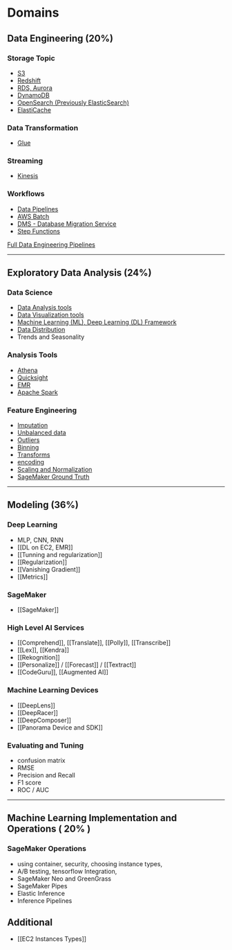 # Domains
## Data Engineering (20%)
### Storage Topic
- [S3](S3%20Data%20Lakes.md)
- [Redshift](Redshift.md)
- [RDS, Aurora](RDS,%20Aurora.md)
- [DynamoDB](DynamoDB.md)
- [OpenSearch (Previously ElasticSearch)](OpenSearch%20(Previously%20ElasticSearch).md)
- [ElastiCache](ElastiCache.md)
### Data Transformation
- [Glue](Glue.md)
### Streaming
- [Kinesis](Kinesis.md)
### Workflows
- [Data Pipelines](Data%20Pipelines.md)
- [AWS Batch](AWS%20Batch.md)
- [DMS - Database Migration Service](DMS%20-%20Database%20Migration%20Service.md)
- [Step Functions](AWS%20Step%20Functions.md)

[Full Data Engineering Pipelines](Full%20Data%20Engineering%20Pipelines.md)

---
## Exploratory Data Analysis (24%)
### Data Science
- [Data Analysis tools](Data%20Analysis%20tools.md)
- [Data Visualization tools](Data%20Visualization%20tools.md)
- [Machine Learning (ML), Deep Learning (DL) Framework](Machine%20Learning%20(ML),%20Deep%20Learning%20(DL)%20Framework.md)
- [Data Distribution](Data%20Distribution.md)
- Trends and Seasonality
### Analysis Tools
- [Athena](Athena.md)
- [Quicksight](Quicksight.md)
- [EMR](EMR.md)
- [Apache Spark](Apache%20Spark.md)
### Feature Engineering
- [Imputation](Imputation.md)
- [Unbalanced data](Unbalanced%20data.md)
- [Outliers](Outliers.md)
- [Binning](Binning.md)
- [Transforms](Transforms.md)
- [encoding](encoding.md)
- [Scaling and Normalization](Scaling%20and%20Normalization.md)
- [SageMaker Ground Truth](SageMaker%20Ground%20Truth.md)

---
## Modeling (36%)
### Deep Learning
- MLP, CNN, RNN
- [[DL on EC2, EMR]]
- [[Tunning and regularization]]
- [[Regularization]]
- [[Vanishing Gradient]]
- [[Metrics]]
### SageMaker
- [[SageMaker]]

### High Level AI Services
- [[Comprehend]], [[Translate]], [[Polly]], [[Transcribe]]
- [[Lex]], [[Kendra]]
- [[Rekognition]]
- [[Personalize]] / [[Forecast]] / [[Textract]]
- [[CodeGuru]], [[Augmented AI]]

### Machine Learning Devices
- [[DeepLens]]
- [[DeepRacer]]
- [[DeepComposer]]
- [[Panorama Device and SDK]]

### Evaluating and Tuning
- confusion matrix
- RMSE
- Precision and Recall
- F1 score
- ROC / AUC

---
## Machine Learning Implementation and Operations ( 20% )
### SageMaker Operations
- using container, security, choosing instance types, 
- A/B testing, tensorflow Integration,
- SageMaker Neo and GreenGrass
- SageMaker Pipes
- Elastic Inference
- Inference Pipelines


## Additional
- [[EC2 Instances Types]]